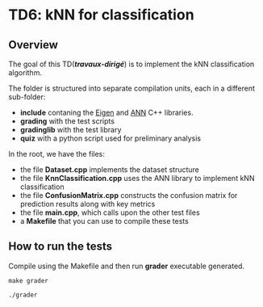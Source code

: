 # TD6: kNN for classification

## Overview

The goal of this TD(***travaux-dirigé***) is to implement the kNN classification algorithm.

The folder is structured into separate compilation units, each in a different sub-folder:

- **include** contaning the [Eigen](https://eigen.tuxfamily.org/) and [ANN](https://www.cs.umd.edu/users/mount/ANN/) C++ libraries.
- **grading** with the test scripts
- **gradinglib** with the test library
- **quiz** with a python script used for preliminary analysis

In the root, we have the files:
- the file **Dataset.cpp** implements the dataset structure
- the file **KnnClassification.cpp** uses the ANN library to implement kNN classification
- the file **ConfusionMatrix.cpp** constructs the confusion matrix for prediction results along with key metrics
- the file **main.cpp**, which calls upon the other test files
- a **Makefile** that you can use to compile these tests

## How to run the tests

Compile using the Makefile and then run **grader** executable generated.

`make grader`

`./grader`
